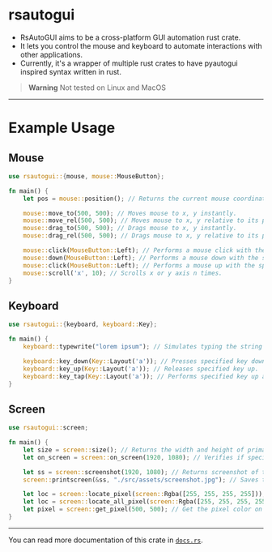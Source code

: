 # rsautogui
 * RsAutoGUI aims to be a cross-platform GUI automation rust crate.
 * It lets you control the mouse and keyboard to automate interactions with other applications.
 * Currently, it's a wrapper of multiple rust crates to have pyautogui inspired syntax written in rust.

 
> **Warning**
> Not tested on Linux and MacOS
 
 ---

# Example Usage

## Mouse
```rust
use rsautogui::{mouse, mouse::MouseButton};

fn main() {
    let pos = mouse::position(); // Returns the current mouse coordinates -> (i32, i32)

    mouse::move_to(500, 500); // Moves mouse to x, y instantly.
    mouse::move_rel(500, 500); // Moves mouse to x, y relative to its position instantly.
    mouse::drag_to(500, 500); // Drags mouse to x, y instantly.
    mouse::drag_rel(500, 500); // Drags mouse to x, y relative to its position instantly.

    mouse::click(MouseButton::Left); // Performs a mouse click with the specified button.
    mouse::down(MouseButton::Left); // Performs a mouse down with the specified button.
    mouse::click(MouseButton::Left); // Performs a mouse up with the specified button.
    mouse::scroll('x', 10); // Scrolls x or y axis n times.
}
```
## Keyboard
```rust
use rsautogui::{keyboard, keyboard::Key};

fn main() {
    keyboard::typewrite("lorem ipsum"); // Simulates typing the string provided.

    keyboard::key_down(Key::Layout('a')); // Presses specified key down.
    keyboard::key_up(Key::Layout('a')); // Releases specified key up.
    keyboard::key_tap(Key::Layout('a')); // Performs specified key up and down.
}
```
## Screen
```rust
use rsautogui::screen;

fn main() {
    let size = screen::size(); // Returns the width and height of primary screen -> (u16, u16).
    let on_screen = screen::on_screen(1920, 1080); // Verifies if specified x & y coordinates are present on primary screen -> bool.

    let ss = screen::screenshot(1920, 1080); // Returns screenshot of the primary screen -> ImageBuffer<Rgba<u8>, Vec<u8>>
    screen::printscreen(&ss, "./src/assets/screenshot.jpg"); // Saves the provided screenshot to a path with the specified filename and extension.

    let loc = screen::locate_pixel(screen::Rgba([255, 255, 255, 255])); // Locates the first pixel color similar to the one specified and returns its coordinate -> Option<(u16, u16)>
    let loc = screen::locate_all_pixel(screen::Rgba([255, 255, 255, 255])); // Locates all pixel colors similar to the one specified and returns their coordinates -> Vec<(u16, u16)>
    let pixel = screen::get_pixel(500, 500); // Get the pixel color on x, y coordinate -> Rgba<u8>
}
```
---
You can read more documentation of this crate in [`docs.rs`](https://docs.rs/rsautogui/).
